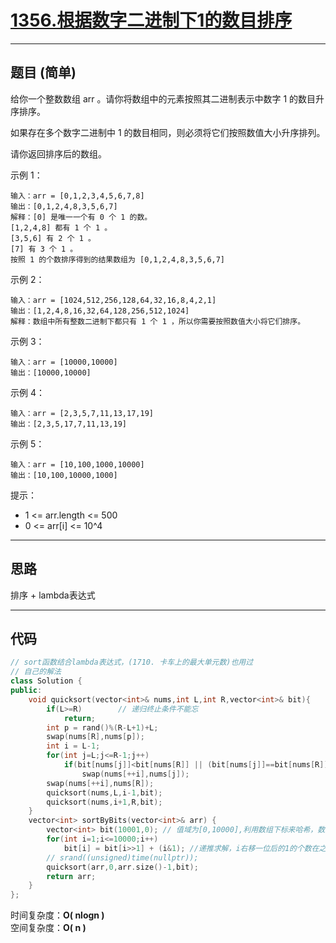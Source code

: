# [1356.根据数字二进制下1的数目排序](https://leetcode.cn/problems/sort-integers-by-the-number-of-1-bits/)

---

## 题目 (简单)

给你一个整数数组 arr 。请你将数组中的元素按照其二进制表示中数字 1 的数目升序排序。  

如果存在多个数字二进制中 1 的数目相同，则必须将它们按照数值大小升序排列。  

请你返回排序后的数组。  

示例 1：  
```
输入：arr = [0,1,2,3,4,5,6,7,8]
输出：[0,1,2,4,8,3,5,6,7]
解释：[0] 是唯一一个有 0 个 1 的数。
[1,2,4,8] 都有 1 个 1 。
[3,5,6] 有 2 个 1 。
[7] 有 3 个 1 。
按照 1 的个数排序得到的结果数组为 [0,1,2,4,8,3,5,6,7]
```

示例 2：  
```
输入：arr = [1024,512,256,128,64,32,16,8,4,2,1]
输出：[1,2,4,8,16,32,64,128,256,512,1024]
解释：数组中所有整数二进制下都只有 1 个 1 ，所以你需要按照数值大小将它们排序。
```

示例 3：  
```
输入：arr = [10000,10000]
输出：[10000,10000]
```

示例 4：  
```
输入：arr = [2,3,5,7,11,13,17,19]
输出：[2,3,5,17,7,11,13,19]
```

示例 5：  
```
输入：arr = [10,100,1000,10000]
输出：[10,100,10000,1000]
```

提示：  

- 1 <= arr.length <= 500
- 0 <= arr[i] <= 10^4

---

## 思路

排序 + lambda表达式

---

## 代码

```C++
// sort函数结合lambda表达式，(1710. 卡车上的最大单元数)也用过
// 自己的解法
class Solution {
public:
    void quicksort(vector<int>& nums,int L,int R,vector<int>& bit){
        if(L>=R)        // 递归终止条件不能忘
            return;
        int p = rand()%(R-L+1)+L;
        swap(nums[R],nums[p]);
        int i = L-1;
        for(int j=L;j<=R-1;j++)
            if(bit[nums[j]]<bit[nums[R]] || (bit[nums[j]]==bit[nums[R]] && nums[j]<=nums[R] ))// 按二进制中1的个数升序排序，个数相同按数值升序
                swap(nums[++i],nums[j]);
        swap(nums[++i],nums[R]);
        quicksort(nums,L,i-1,bit);
        quicksort(nums,i+1,R,bit);
    }
    vector<int> sortByBits(vector<int>& arr) {
        vector<int> bit(10001,0); // 值域为[0,10000],利用数组下标来哈希，数组中的每个位置存下标二进制中1的个数
        for(int i=1;i<=10000;i++)
            bit[i] = bit[i>>1] + (i&1); //递推求解，i右移一位后的1的个数在之前已经被求出，再加上i的最后一位，得到i的二进制中1的个数
        // srand((unsigned)time(nullptr));
        quicksort(arr,0,arr.size()-1,bit);
        return arr;
    }
};
```

时间复杂度：**O( nlogn )**  
空间复杂度：**O( n )**

